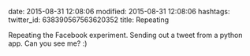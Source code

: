 date: 2015-08-31 12:08:06
modified: 2015-08-31 12:08:06
hashtags: 
twitter_id: 638390567563620352
title: Repeating 

Repeating the Facebook experiment. Sending out a tweet from a python app.  Can you see me? :)